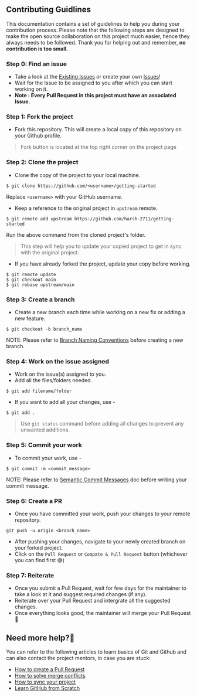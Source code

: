 ## Contributing Guidlines

This documentation contains a set of guidelines to help you during your contribution process. Please note that the following steps are designed to make the open source collaboration on this project much easier, hence they always needs to be followed. Thank you for helping out and remember, **no contribution is too small.**

### Step 0: Find an issue

- Take a look at the [Existing Issues](https://github.com/harsh-2711/getting-started/issues) or create your own [Issues](https://github.com/harsh-2711/getting-started/issues/new)!
- Wait for the Issue to be assigned to you after which you can start working on it.
- **Note : Every Pull Request in this project must have an associated Issue.**

### Step 1: Fork the project

- Fork this repository. This will create a local copy of this repository on your Github profile.
> Fork button is located at the top right corner on the project page

### Step 2: Clone the project

- Clone the copy of the project to your local machine.
```
$ git clone https://github.com/<username>/getting-started
```
Replace `<username>` with your GitHub username.

- Keep a reference to the original project in `upstream` remote.
```
$ git remote add upstream https://github.com/harsh-2711/getting-started
```
Run the above command from the cloned project's folder.
> This step will help you to update your copied project to get in sync with the original project.

- If you have already forked the project, update your copy before working.
```
$ git remote update
$ git checkout main
$ git rebase upstream/main
```

### Step 3: Create a branch
- Create a new branch each time while working on a new fix or adding a new feature.
```
$ git checkout -b branch_name
```
NOTE: Please refer to [Branch Naming Conventions](https://deepsource.io/blog/git-branch-naming-conventions/) before creating a new branch.

### Step 4: Work on the issue assigned
- Work on the issue(s) assigned to you.
- Add all the files/folders needed.
```
$ git add filename/folder
```
- If you want to add all your changes, use -
```
$ git add .
```
> Use `git status` command before adding all changes to prevent any unwanted additions.

### Step 5: Commit your work
- To commit your work, use -
```
$ git commit -m <commit_message>
```
NOTE: Please refer to [Semantic Commit Messages](https://seesparkbox.com/foundry/semantic_commit_messages) doc before writing your commit message.

### Step 6: Create a PR
- Once you have committed your work, push your changes to your remote repository.
```
git push -u origin <branch_name>
```

- After pushing your changes, navigate to your newly created branch on your forked project.
- Click on the `Pull Request` or `Compate & Pull Request` button (whichever you can find first 😅)

### Step 7: Reiterate
- Once you submit a Pull Request, wait for few days for the maintainer to take a look at it and suggest required changes (if any).
- Reiterate over your Pull Request and intergrate all the suggested changes.
- Once everything looks good, the maintainer will merge your Pull Request 🥳

## Need more help?🤔
You can refer to the following articles to learn basics of Git and Github and can also contact the project mentors, in case you are stuck:

- [How to create a Pull Request](https://www.atlassian.com/git/tutorials/making-a-pull-request)
- [How to solve merge conflicts](https://www.atlassian.com/git/tutorials/using-branches/merge-conflicts)
- [How to sync your project](https://www.atlassian.com/git/tutorials/syncing)
- [Learn GitHub from Scratch](https://lab.github.com/githubtraining/introduction-to-github)
